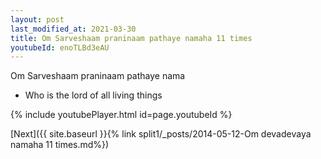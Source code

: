 ```yaml
---
layout: post
last_modified_at: 2021-03-30
title: Om Sarveshaam praninaam pathaye namaha 11 times
youtubeId: enoTLBd3eAU
---
```

 
 
Om Sarveshaam praninaam pathaye nama 
 
 -  Who is the lord of all living things 
 
  
 
  
 
 
 
 
 
 


{% include youtubePlayer.html id=page.youtubeId %}
 
[Next]({{ site.baseurl }}{% link  split1/_posts/2014-05-12-Om devadevaya namaha 11 times.md%})
 

